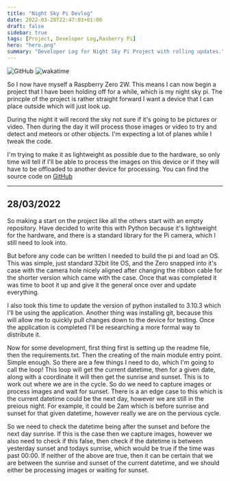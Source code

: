 ```yaml
---
title: "Night Sky Pi Devlog"
date: 2022-03-28T22:47:03+01:00
draft: false
sidebar: true
tags: [Project, Developer Log,Rasberry Pi]
hero: "hero.png"
summary: "Developer Log for Night Sky Pi Project with rolling updates."
---
```

![GitHub](https://img.shields.io/github/license/joseph-mccarthy/night-sky-pi?style=for-the-badge)
![wakatime](https://wakatime.com/badge/github/joseph-mccarthy/night-sky-pi.svg?style=for-the-badge)

So I now have myself a Raspberry Zero 2W. This means I can now begin a project that I have been holding off for a while, which is my night sky pi. The princple of the project is rather straight forward I want a device that I can place outside which will just look up.

During the night it will record the sky not sure if it's going to be pictures or video. Then during the day it will process those images or video to try and detect and meteors or other objects. I'm expecting a lot of planes while I tweak the code.

I'm trying to make it as lightweight as possible due to the hardware, so only time will tell if I'll be able to process the images on this device or if they will have to be offloaded to another device for processing. You can find the source code on [GitHub](https://github.com/joseph-mccarthy/night-sky-pi)

----

## 28/03/2022

So making a start on the project like all the others start with an empty repository. Have decided to write this with Python because it's lightweight for the hardware, and there is a standard library for the Pi camera, which I still need to look into.

But before any code can be written I needed to build the pi and load an OS. This was simple, just standard 32bit lite OS, and the Zero snapped into it's case with the camera hole nicely aligned after changing the ribbon cable for the shorter version which came with the case. Once that was completed it was time to boot it up and give it the general once over and update everything.

I also took this time to update the version of python installed to 3.10.3 which I'll be using the application. Another thing was installing git, because this will allow me to quickly pull changes down to the device for testing. Once the application is completed I'll be researching a more formal way to distribute it.

Now for some development, first thing first is setting up the readme file, then the requirements.txt. Then the creating of the main module entry point. Simple enough. So there are a few things I need to do, which I'm going to call the loop! This loop will get the current datetime, then for a given date, along with a coordinate it will then get the sunrise and sunset. This is to work out where we are in the cycle. So do we need to capture images or process images and wait for sunset. There is a an edge case to this which is the current datetime could be the next day, however we are still in the preious night. For example, it could be 2am which is before sunrise and sunset for that given datetime, however really we are on the pervious cycle.

So we need to check the datetime being after the sunset and before the next day sunrise. If this is the case then we capture images, however we also need to check if this false, then check if the datetime is between yesterday sunset and todays sunrise, which would be true if the time was past 00:00. If neither of the above are true, then it can be certain that we are between the sunrise and sunset of the current datetime, and we should either be processing images or waiting for sunset.
